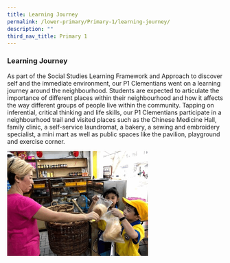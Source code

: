```yaml
---
title: Learning Journey
permalink: /lower-primary/Primary-1/learning-journey/
description: ""
third_nav_title: Primary 1
---
```

### Learning Journey
As part of the Social Studies Learning Framework and Approach to discover self and the immediate environment, our P1 Clementians went on a learning journey around the neighbourhood. Students are expected to articulate the importance of different places within their neighbourhood and how it affects the way different groups of people live within the community. Tapping on inferential, critical thinking and life skills, our P1 Clementians participate in a neighbourhood trail and visited places such as the Chinese Medicine Hall, family clinic, a self-service laundromat, a bakery, a sewing and embroidery specialist, a mini mart as well as public spaces like the pavilion, playground and exercise corner.

<img src="/images/p1%20learning%20journey.gif" 
     style="width:65%">